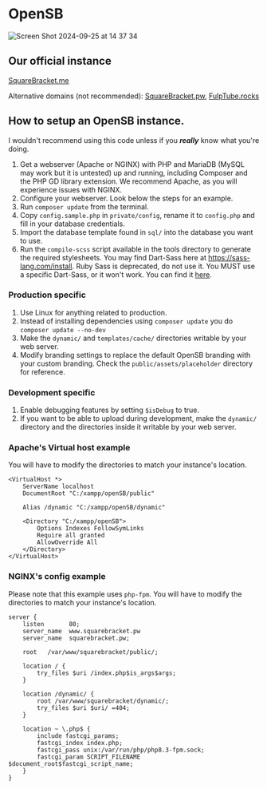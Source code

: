 # OpenSB
![Screen Shot 2024-09-25 at 14 37 34](https://github.com/user-attachments/assets/722dfd47-2566-4d4b-8233-4c00c8ed648a)

## Our official instance

[SquareBracket.me](https://squarebracket.me/)

Alternative domains (not recommended): [SquareBracket.pw](https://squarebracket.pw/), [FulpTube.rocks](https://fulptube.rocks)

## How to setup an OpenSB instance.

I wouldn't recommend using this code unless if you ***really*** know what you're doing.

1. Get a webserver (Apache or NGINX) with PHP and MariaDB (MySQL may work but it is untested) up and running, including Composer and the PHP GD library extension. We recommend Apache, as you will experience issues with NGINX.
1. Configure your webserver. Look below the steps for an example.
1. Run `composer update` from the terminal.
1. Copy `config.sample.php` in `private/config`, rename it to `config.php` and fill in your database credentials.
1. Import the database template found in `sql/` into the database you want to use.
1. Run the `compile-scss` script available in the tools directory to generate the required stylesheets. You may find Dart-Sass here at https://sass-lang.com/install. Ruby Sass is deprecated, do not use it. You MUST use a specific Dart-Sass, or it won't work. You can find it [here](https://github.com/sass/dart-sass/releases/).

### Production specific

1. Use Linux for anything related to production.
1. Instead of installing dependencies using `composer update` you do `composer update --no-dev`
1. Make the `dynamic/` and `templates/cache/` directories writable by your web server.
1. Modify branding settings to replace the default OpenSB branding with your custom branding. Check the `public/assets/placeholder` directory for reference.

### Development specific

1. Enable debugging features by setting `$isDebug` to true.
1. If you want to be able to upload during development, make the `dynamic/` directory and the directories inside it writable by your web server.

### Apache's Virtual host example
You will have to modify the directories to match your instance's location.
```
<VirtualHost *> 
    ServerName localhost
    DocumentRoot "C:/xampp/openSB/public"

    Alias /dynamic "C:/xampp/openSB/dynamic"

    <Directory "C:/xampp/openSB">
        Options Indexes FollowSymLinks
        Require all granted
        AllowOverride All
    </Directory>
</VirtualHost>
```

### NGINX's config example
Please note that this example uses `php-fpm`.
You will have to modify the directories to match your instance's location.
```
server {
    listen       80;
    server_name  www.squarebracket.pw
    server_name  squarebracket.pw;

    root   /var/www/squarebracket/public/;

    location / {
        try_files $uri /index.php$is_args$args;
    }

    location /dynamic/ {
        root /var/www/squarebracket/dynamic/;
        try_files $uri $uri/ =404;
    }

    location ~ \.php$ {
        include fastcgi_params;
        fastcgi_index index.php;
        fastcgi_pass unix:/var/run/php/php8.3-fpm.sock;
        fastcgi_param SCRIPT_FILENAME $document_root$fastcgi_script_name;
    }
}
```
